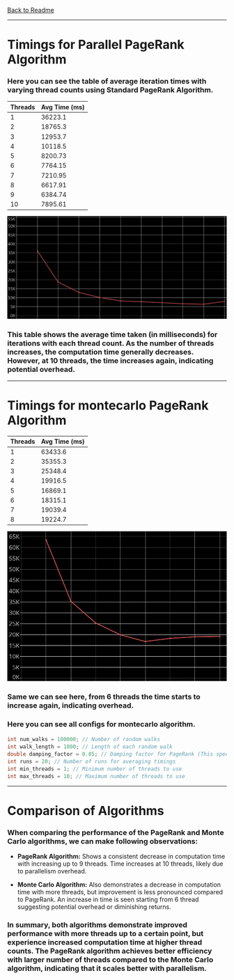 [Back to Readme](../README.md)

---

# Timings for Parallel PageRank Algorithm

### Here you can see the table of average iteration times with varying thread counts using Standard PageRank Algorithm.

| Threads | Avg Time (ms) |
|---------|---------------|
| 1       | 36223.1       |
| 2       | 18765.3       |
| 3       | 12953.7       |
| 4       | 10118.5       |
| 5       | 8200.73       |
| 6       | 7764.15       |
| 7       | 7210.95       |
| 8       | 6617.91       |
| 9       | 6384.74       |
| 10      | 7895.61       |

![img.png](images/img_5.png)
### This table shows the average time taken (in milliseconds) for iterations with each thread count. As the number of threads increases, the computation time generally decreases. However, at 10 threads, the time increases again, indicating potential overhead.

---

# Timings for montecarlo PageRank Algorithm

| Threads | Avg Time (ms) |
|---------|---------------|
| 1       | 63433.6       |
| 2       | 35355.3       |
| 3       | 25348.4       |
| 4       | 19916.5       |
| 5       | 16869.1       |
| 6       | 18315.1       |
| 7       | 19039.4       |
| 8       | 19224.7       |

![img.png](images/img_6.png)

### Same we can see here, from 6 threads the time starts to increase again, indicating overhead.

### Here you can see all configs for montecarlo algorithm.
```c++
int num_walks = 100000; // Number of random walks
int walk_length = 1000; // Length of each random walk
double damping_factor = 0.85; // Damping factor for PageRank (This specifies the probability of jumping to a random node)
int runs = 20; // Number of runs for averaging timings
int min_threads = 1; // Minimum number of threads to use
int max_threads = 10; // Maximum number of threads to use
```

---

# Comparison of Algorithms

### When comparing the performance of the PageRank and Monte Carlo algorithms, we can make following observations:
- **PageRank Algorithm:** Shows a consistent decrease in computation time with increasing up to 9 threads. Time increases at 10 threads, likely due to parallelism overhead.

- **Monte Carlo Algorithm:** Also demonstrates a decrease in computation time with more threads, but improvement is less pronounced compared to PageRank. An increase in time is seen starting from 6 thread suggesting potential overhead or diminishing returns.
### In summary, both algorithms demonstrate improved performance with more threads up to a certain point, but experience increased computation time at higher thread counts. The PageRank algorithm achieves better efficiency with larger number of threads compared to the Monte Carlo algorithm, indicating that it scales better with parallelism.
